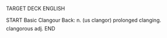 TARGET DECK
ENGLISH

START
Basic
Clangour
Back: n. (us clangor) prolonged clanging.  clangorous adj.
END
